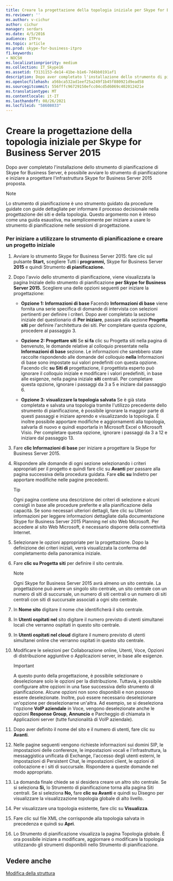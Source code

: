 ```yaml
---
title: Creare la progettazione della topologia iniziale per Skype for Business Server 2015
ms.reviewer: ''
ms.author: v-cichur
author: cichur
manager: serdars
ms.date: 4/5/2016
audience: ITPro
ms.topic: article
ms.prod: skype-for-business-itpro
f1.keywords:
- NOCSH
ms.localizationpriority: medium
ms.collection: IT_Skype16
ms.assetid: f3131153-de14-41be-b1e6-7d4bb0191af1
description: Dopo aver completato l'installazione dello strumento di pianificazione di Skype for Business Server, è possibile avviare lo strumento di pianificazione e iniziare a progettare l'infrastruttura Skype for Business Server 2015 proposta.
ms.openlocfilehash: a56bca532ad1eef25a249f1b45f880921d9ead58
ms.sourcegitcommit: 556fffc96729150efcc04cd5d6069c402012421e
ms.translationtype: MT
ms.contentlocale: it-IT
ms.lasthandoff: 08/26/2021
ms.locfileid: "58608033"
---
```

# <a name="create-the-initial-topology-design-for-skype-for-business-server-2015"></a>Creare la progettazione della topologia iniziale per Skype for Business Server 2015

Dopo aver completato l'installazione dello strumento di pianificazione di Skype for Business Server, è possibile avviare lo strumento di pianificazione e iniziare a progettare l'infrastruttura Skype for Business Server 2015 proposta.

> [!NOTE]
>  Lo strumento di pianificazione è uno strumento guidato da procedure guidate con guide dettagliate per informare il processo decisionale nella progettazione dei siti e della topologia. Questo argomento non è inteso come una guida esaustiva, ma semplicemente per iniziare a usare lo strumento di pianificazione nelle sessioni di progettazione.

### <a name="to-get-started-using-the-planning-tool-and-create-the-initial-design"></a>Per iniziare a utilizzare lo strumento di pianificazione e creare un progetto iniziale

1. Avviare lo strumento Skype for Business Server 2015: fare clic sul pulsante **Start,** scegliere Tutti i **programmi,** Skype for Business Server **2015** e quindi Strumento **di pianificazione.**

2. Dopo l'avvio dello strumento di pianificazione, viene visualizzata la pagina Iniziale dello strumento di pianificazione **per Skype for Business Server 2015.** Scegliere una delle opzioni seguenti per iniziare la progettazione:

   - **Opzione 1: Informazioni di base** Facendo **Informazioni di base** viene fornita una serie specifica di domande di intervista con selezioni pertinenti per definire i criteri. Dopo aver completato la sezione iniziale del questionario di **Per iniziare**, passare alla sezione **Progetta siti** per definire l'architettura dei siti. Per completare questa opzione, procedere al passaggio 3.

   - **Opzione 2: Progettare siti** Se **si fa** clic su Progetta siti nella pagina di benvenuto, le domande relative al colloquio presentate nella **Informazioni di base** sezione. Le informazioni che sarebbero state raccolte rispondendo alle domande del colloquio **nella** Informazioni di base sono impostate sui valori predefiniti con questa opzione. Facendo clic **su Siti di** progettazione, il progettista esperto può ignorare il colloquio iniziale e modificare i valori predefiniti, in base alle esigenze, nella pagina iniziale **siti** centrali. Per completare questa opzione, ignorare i passaggi da 3 a 5 e iniziare dal passaggio 6.

   - **Opzione 3: visualizzare la topologia salvata** Se è già stata completata e salvata una topologia tramite l'utilizzo precedente dello strumento di pianificazione, è possibile ignorare la maggior parte di questi passaggi e iniziare aprendo e visualizzando la topologia. È inoltre possibile apportare modifiche e aggiornamenti alla topologia, salvarla di nuovo e quindi esportarla in Microsoft Excel o Microsoft Visio. Per completare questa opzione, ignorare i passaggi da 3 a 12 e iniziare dal passaggio 13.

3. Fare **clic Informazioni di base** per iniziare a progettare la Skype for Business Server 2015.

4. Rispondere alle domande di ogni sezione selezionando i criteri appropriati per il progetto e quindi fare clic su **Avanti** per passare alla pagina successiva della procedura guidata. Fare **clic su** Indietro per apportare modifiche nelle pagine precedenti.

    > [!TIP]
    > Ogni pagina contiene una descrizione dei criteri di selezione e alcuni consigli in base alle procedure preferite e alla pianificazione della capacità. Se sono necessari ulteriori  dettagli, fare clic su Ulteriori informazioni per leggere informazioni dettagliate dalla documentazione Skype for Business Server 2015 Planning nel sito Web Microsoft. Per accedere al sito Web Microsoft, è necessario disporre della connettività Internet.

5. Selezionare le opzioni appropriate per la progettazione. Dopo la definizione dei criteri iniziali, verrà visualizzata la conferma del completamento della panoramica iniziale.

6. Fare **clic su Progetta siti** per definire il sito centrale.

    > [!NOTE]
    > Ogni Skype for Business Server 2015 avrà almeno un sito centrale. La progettazione può avere un singolo sito centrale, un sito centrale con un numero di siti di succursale, un numero di siti centrali o un numero di siti centrali con siti di succursale associati a ogni sito centrale.

7. In **Nome sito** digitare il nome che identificherà il sito centrale.

8. In **Utenti ospitati nel** sito digitare il numero previsto di utenti simultanei locali che verranno ospitati in questo sito centrale.

9. In **Utenti ospitati nel cloud** digitare il numero previsto di utenti simultanei online che verranno ospitati in questo sito centrale.

10. Modificare le selezioni per Collaborazione online, Utenti, Voce, Opzioni di distribuzione aggiuntive o Applicazioni server, in base alle esigenze.

    > [!IMPORTANT]
    > A questo punto della progettazione, è possibile selezionare o deselezionare solo le opzioni per la distribuzione. Tuttavia, è possibile configurare altre opzioni in una fase successiva dello strumento di pianificazione. Alcune opzioni non sono disponibili e non possono essere deselezionate. Inoltre, può essere necessario deselezionare un'opzione per deselezionarne un'altra. Ad esempio, se si deseleziona l'opzione **VoIP aziendale** in Voce, vengono  deselezionate anche le opzioni **Response Group**, **Annuncio** e Parcheggio di chiamata in Applicazioni server (tutte funzionalità di VoIP aziendale).

11. Dopo aver definito il nome del sito e il numero di utenti, fare clic su **Avanti**.

12. Nelle pagine seguenti vengono richieste informazioni sui domini SIP, le impostazioni delle conferenze, le impostazioni vocali e l'infrastruttura, la messaggistica unificata di Exchange, l'accesso degli utenti esterni, le impostazioni di Persistent Chat, le impostazioni client, le opzioni di collocazione e i siti di succursale. Rispondere a queste domande nel modo appropriato.

13. La domanda finale chiede se si desidera creare un altro sito centrale. Se si seleziona **Sì,** lo Strumento di pianificazione torna alla pagina Siti centrali. Se si seleziona **No,** fare **clic su Avanti** e quindi su Disegno per visualizzare la visualizzazione topologia globale di alto livello. 

14. Per visualizzare una topologia esistente, fare clic su **Visualizza**.

15. Fare clic sul file XML che corrisponde alla topologia salvata in precedenza e quindi su **Apri**.

16. Lo Strumento di pianificazione visualizza la pagina Topologia globale. È ora possibile iniziare a modificare, aggiornare o modificare la topologia utilizzando gli strumenti disponibili nello Strumento di pianificazione.

## <a name="see-also"></a>Vedere anche

[Modifica della struttura](/previous-versions/office/lync-server-2013/lync-server-2013-editing-the-design)